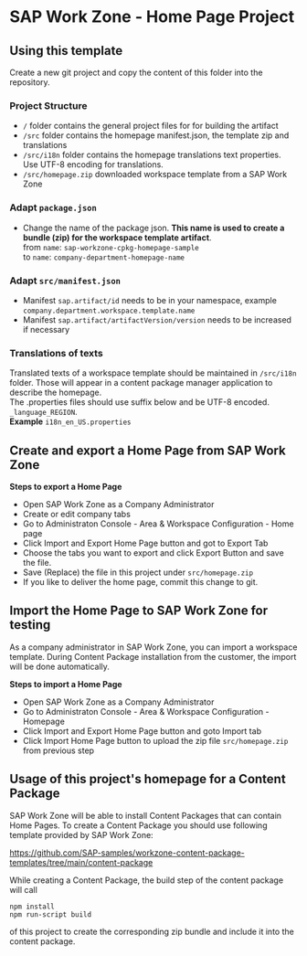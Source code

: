 # SAP Work Zone - Home Page Project

## Using this template

Create a new git project and copy the content of this folder into the repository.

### Project Structure

- `/` folder contains the general project files for for building the artifact
- `/src` folder contains the homepage manifest.json, the template zip and translations
- `/src/i18n` folder contains the homepage translations text properties. Use UTF-8 encoding for translations.
- `/src/homepage.zip` downloaded workspace template from a SAP Work Zone

### Adapt `package.json`

- Change the name of the package json. **This name is used to create a bundle (zip) for the workspace template artifact**.  
  from `name`: `sap-workzone-cpkg-homepage-sample`  
  to `name`: `company-department-homepage-name`

### Adapt `src/manifest.json`

- Manifest `sap.artifact/id` needs to be in your namespace, example `company.department.workspace.template.name`
- Manifest `sap.artifact/artifactVersion/version` needs to be increased if necessary

### Translations of texts

Translated texts of a workspace template should be maintained in `/src/i18n` folder. Those will appear in a content package manager application to describe the homepage.  
The .properties files should use suffix below and be UTF-8 encoded.
`_language_REGION`.  
**Example**
`i18n_en_US.properties`

## Create and export a Home Page from SAP Work Zone

**Steps to export a Home Page**

- Open SAP Work Zone as a Company Administrator
- Create or edit company tabs
- Go to Administraton Console - Area & Workspace Configuration - Home page
- Click Import and Export Home Page button and got to Export Tab
- Choose the tabs you want to export and click Export Button and save the file.
- Save (Replace) the file in this project under `src/homepage.zip`
- If you like to deliver the home page, commit this change to git.

## Import the Home Page to SAP Work Zone for testing

As a company administrator in SAP Work Zone, you can import a workspace template. During Content Package installation from the customer, the import will be done automatically.

**Steps to import a Home Page**

- Open SAP Work Zone as a Company Administrator
- Go to Administraton Console - Area & Workspace Configuration - Homepage
- Click Import and Export Home Page button and goto Import tab
- Click Import Home Page button to upload the zip file `src/homepage.zip` from previous step

## Usage of this project's homepage for a Content Package

SAP Work Zone will be able to install Content Packages that can contain Home Pages.
To create a Content Package you should use following template provided by SAP Work Zone:

https://github.com/SAP-samples/workzone-content-package-templates/tree/main/content-package

While creating a Content Package, the build step of the content package will call

`npm install`  
`npm run-script build`

of this project to create the corresponding zip bundle and include it into the content package.

